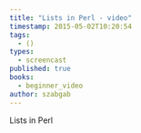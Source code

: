 ```yaml
---
title: "Lists in Perl - video"
timestamp: 2015-05-02T10:20:54
tags:
  - ()
types:
  - screencast
published: true
books:
  - beginner_video
author: szabgab
---
```



Lists in Perl


<slidecast file="beginner-perl/lists-in-perl" youtube="0b9AFsbWLT0" />
